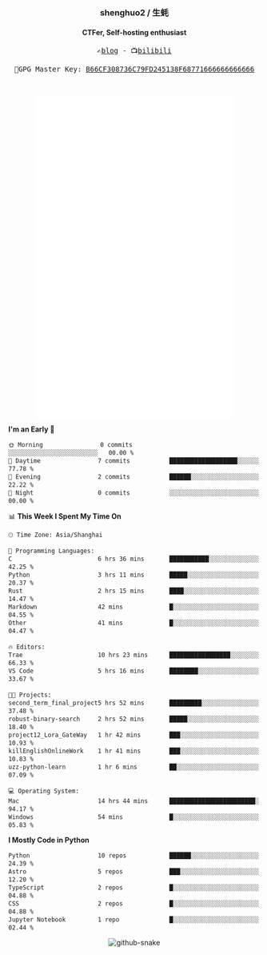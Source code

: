<h3 align="center"> shenghuo2 / 生蚝 </h3>
<h4 align="center" >CTFer, Self-hosting enthusiast</h3>


<p align="center">
  <samp>
    ✍️<a href="https://blog.shenghuo2.top/">blog</a> -
    📺<a href="https://space.bilibili.com/85894935">bilibili</a>
  </samp>
</p>
<p align="center">
  <samp>
     🔐GPG Master Key: <a align="center" href="https://github.com/shenghuo2.gpg">B66CF308736C79FD245138F68771666666666666</a>
  </samp>
</p>
<br>
<p align="center">
  <a href="https://github.com/shenghuo2">
    <img width="400" align="top" src="https://github.com/shenghuo2/shenghuo2/blob/main/metrics.left.svg" />
  </a>
  <a href="https://github.com/shenghuo2">
    <img width="400" align="top" src="https://github.com/shenghuo2/shenghuo2/blob/main/metrics.right.svg" />
  </a>
</p>


<!--START_SECTION:waka-->
**I'm an Early 🐤** 

```text
🌞 Morning                0 commits           ░░░░░░░░░░░░░░░░░░░░░░░░░   00.00 % 
🌆 Daytime                7 commits           ███████████████████░░░░░░   77.78 % 
🌃 Evening                2 commits           ██████░░░░░░░░░░░░░░░░░░░   22.22 % 
🌙 Night                  0 commits           ░░░░░░░░░░░░░░░░░░░░░░░░░   00.00 % 
```


📊 **This Week I Spent My Time On** 

```text
🕑︎ Time Zone: Asia/Shanghai

💬 Programming Languages: 
C                        6 hrs 36 mins       ███████████░░░░░░░░░░░░░░   42.25 % 
Python                   3 hrs 11 mins       █████░░░░░░░░░░░░░░░░░░░░   20.37 % 
Rust                     2 hrs 15 mins       ████░░░░░░░░░░░░░░░░░░░░░   14.47 % 
Markdown                 42 mins             █░░░░░░░░░░░░░░░░░░░░░░░░   04.55 % 
Other                    41 mins             █░░░░░░░░░░░░░░░░░░░░░░░░   04.47 % 

🔥 Editors: 
Trae                     10 hrs 23 mins      █████████████████░░░░░░░░   66.33 % 
VS Code                  5 hrs 16 mins       ████████░░░░░░░░░░░░░░░░░   33.67 % 

🐱‍💻 Projects: 
second_term_final_project5 hrs 52 mins       █████████░░░░░░░░░░░░░░░░   37.48 % 
robust-binary-search     2 hrs 52 mins       █████░░░░░░░░░░░░░░░░░░░░   18.40 % 
project12_Lora_GateWay   1 hr 42 mins        ███░░░░░░░░░░░░░░░░░░░░░░   10.93 % 
killEnglishOnlineWork    1 hr 41 mins        ███░░░░░░░░░░░░░░░░░░░░░░   10.83 % 
uzz-python-learn         1 hr 6 mins         ██░░░░░░░░░░░░░░░░░░░░░░░   07.09 % 

💻 Operating System: 
Mac                      14 hrs 44 mins      ████████████████████████░   94.17 % 
Windows                  54 mins             █░░░░░░░░░░░░░░░░░░░░░░░░   05.83 % 
```

**I Mostly Code in Python** 

```text
Python                   10 repos            ██████░░░░░░░░░░░░░░░░░░░   24.39 % 
Astro                    5 repos             ███░░░░░░░░░░░░░░░░░░░░░░   12.20 % 
TypeScript               2 repos             █░░░░░░░░░░░░░░░░░░░░░░░░   04.88 % 
CSS                      2 repos             █░░░░░░░░░░░░░░░░░░░░░░░░   04.88 % 
Jupyter Notebook         1 repo              █░░░░░░░░░░░░░░░░░░░░░░░░   02.44 % 
```




<!--END_SECTION:waka-->


<div align="center">
  <picture>
    <source media="(prefers-color-scheme: dark)" srcset="https://gist.githubusercontent.com/shenghuo2/bfce20b14ab0484cef03bae6e60e0b3a/raw/github-snake-dark.svg" />
    <source media="(prefers-color-scheme: light)" srcset="https://gist.githubusercontent.com/shenghuo2/bfce20b14ab0484cef03bae6e60e0b3a/raw/github-snake.svg" />
    <img alt="github-snake" src="https://gist.githubusercontent.com/shenghuo2/bfce20b14ab0484cef03bae6e60e0b3a/raw/github-snake.svg" />
  </picture>
</div>

<!--
**shenghuo2/shenghuo2** is a ✨ _special_ ✨ repository because its `README.md` (this file) appears on your GitHub profile.

Here are some ideas to get you started:

- 🔭 I’m currently working on ...
- 🌱 I’m currently learning ...
- 👯 I’m looking to collaborate on ...
- 🤔 I’m looking for help with ...
- 💬 Ask me about ...
- 📫 How to reach me: ...
- 😄 Pronouns: ...
- ⚡ Fun fact: ...
-->
